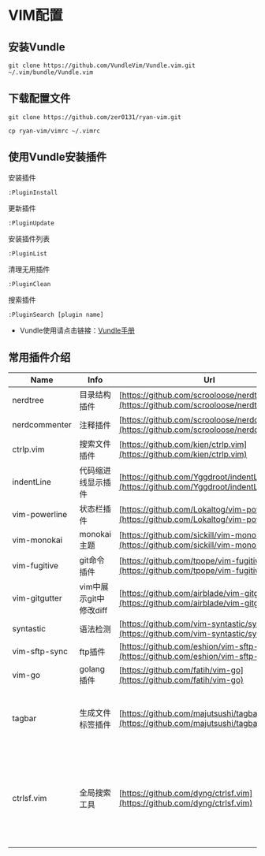 # VIM配置

## 安装Vundle

```
git clone https://github.com/VundleVim/Vundle.vim.git ~/.vim/bundle/Vundle.vim
```

## 下载配置文件

```
git clone https://github.com/zer0131/ryan-vim.git

cp ryan-vim/vimrc ~/.vimrc
```

## 使用Vundle安装插件

安装插件
```
:PluginInstall
```

更新插件
```
:PluginUpdate
```

安装插件列表
```
:PluginList
```

清理无用插件
```
:PluginClean
```

搜索插件
```
:PluginSearch [plugin name]
```

* Vundle使用请点击链接：[Vundle手册](https://github.com/VundleVim/Vundle.vim)

## 常用插件介绍

Name|Info|Url|Remark
------|------|------|------
nerdtree|目录结构插件|[https://github.com/scrooloose/nerdtree](https://github.com/scrooloose/nerdtree)|N/A
nerdcommenter|注释插件|[https://github.com/scrooloose/nerdcommenter](https://github.com/scrooloose/nerdcommenter)|N/A
ctrlp.vim|搜索文件插件|[https://github.com/kien/ctrlp.vim](https://github.com/kien/ctrlp.vim)|N/A
indentLine|代码缩进线显示插件|[https://github.com/Yggdroot/indentLine](https://github.com/Yggdroot/indentLine)|N/A
vim-powerline|状态栏插件|[https://github.com/Lokaltog/vim-powerline](https://github.com/Lokaltog/vim-powerline)|N/A
vim-monokai|monokai主题|[https://github.com/sickill/vim-monokai](https://github.com/sickill/vim-monokai)|N/A
vim-fugitive|git命令插件|[https://github.com/tpope/vim-fugitive](https://github.com/tpope/vim-fugitive)|N/A
vim-gitgutter|vim中展示git中修改diff|[https://github.com/airblade/vim-gitgutter](https://github.com/airblade/vim-gitgutter)|N/A
syntastic|语法检测|[https://github.com/vim-syntastic/syntastic](https://github.com/vim-syntastic/syntastic)|N/A
vim-sftp-sync|ftp插件|[https://github.com/eshion/vim-sftp-sync](https://github.com/eshion/vim-sftp-sync)|N/A
vim-go|golang插件|[https://github.com/fatih/vim-go](https://github.com/fatih/vim-go)|N/A
tagbar|生成文件标签插件|[https://github.com/majutsushi/tagbar](https://github.com/majutsushi/tagbar)|这个插件使用前提是需要安装[ctags](http://ctags.sourceforge.net/)
ctrlsf.vim|全局搜索工具|[https://github.com/dyng/ctrlsf.vim](https://github.com/dyng/ctrlsf.vim)|插件使用前先安装ag或ack，建议安装ag，速度更快[ag](https://github.com/ggreer/the_silver_searcher)


